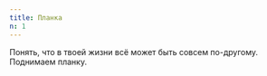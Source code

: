 ```yaml
---
title: Планка
n: 1
---
```


Понять, что в твоей жизни всё может быть совсем по-другому. Поднимаем планку.
